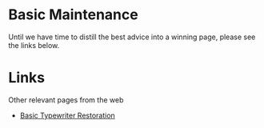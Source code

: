 <!-- TITLE: Basic Maintenance -->
<!-- SUBTITLE: General cleaning and upkeep -->

# Basic Maintenance
Until we have time to distill the best advice into a winning page, please see the links below.

# Links
Other relevant pages from the web

* [Basic Typewriter Restoration](http://site.xavier.edu/polt/typewriters/tw-restoration.html)